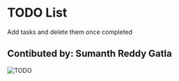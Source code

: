 # TODO List
Add tasks and delete them once completed
## Contibuted by: Sumanth Reddy Gatla

![TODO](https://github.com/SumanthFSD/SumanthFSD.github.io/assets/80679363/bac5ec02-f7c0-4771-b7fc-ba6335689c28)
